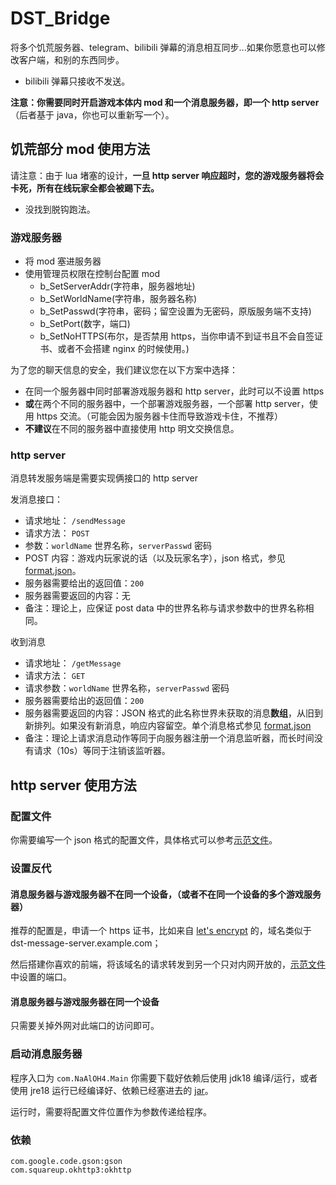 # DST_Bridge

将多个饥荒服务器、telegram、bilibili 弹幕的消息相互同步...如果你愿意也可以修改客户端，和别的东西同步。
* bilibili 弹幕只接收不发送。

**注意：你需要同时开启游戏本体内 mod 和一个消息服务器，即一个 http server**（后者基于 java，你也可以重新写一个）。

## 饥荒部分 mod 使用方法

请注意：由于 lua 堵塞的设计，**一旦 http server 响应超时，您的游戏服务器将会卡死，所有在线玩家全都会被踢下去。**
* 没找到脱钩跑法。

### 游戏服务器
* 将 mod 塞进服务器
* 使用管理员权限在控制台配置 mod
  * b_SetServerAddr(字符串，服务器地址)
  * b_SetWorldName(字符串，服务器名称)
  * b_SetPasswd(字符串，密码；留空设置为无密码，原版服务端不支持)
  * b_SetPort(数字，端口)
  * b_SetNoHTTPS(布尔，是否禁用 https，当你申请不到证书且不会自签证书、或者不会搭建 nginx 的时候使用。)
  
为了您的聊天信息的安全，我们建议您在以下方案中选择：
* 在同一个服务器中同时部署游戏服务器和 http server，此时可以不设置 https
* **或**在两个不同的服务器中，一个部署游戏服务器，一个部署 http server，使用 https 交流。（可能会因为服务器卡住而导致游戏卡住，不推荐）
* **不建议**在不同的服务器中直接使用 http 明文交换信息。

### http server
消息转发服务端是需要实现俩接口的 http server

发消息接口：
* 请求地址： `/sendMessage`
* 请求方法： `POST`
* 参数：`worldName` 世界名称，`serverPasswd` 密码
* POST 内容：游戏内玩家说的话（以及玩家名字），json 格式，参见 [format.json](src/com/NaAlOH4/dst/format.json)。
* 服务器需要给出的返回值：`200`
* 服务器需要返回的内容：无
* 备注：理论上，应保证 post data 中的世界名称与请求参数中的世界名称相同。

收到消息
* 请求地址： `/getMessage`
* 请求方法： `GET`
* 请求参数：`worldName` 世界名称，`serverPasswd` 密码
* 服务器需要给出的返回值：`200`
* 服务器需要返回的内容：JSON 格式的此名称世界未获取的消息**数组**，从旧到新排列。如果没有新消息，响应内容留空。单个消息格式参见 [format.json](src/com/NaAlOH4/dst/format.json)
* 备注：理论上请求消息动作等同于向服务器注册一个消息监听器，而长时间没有请求（10s）等同于注销该监听器。


## http server 使用方法
### 配置文件
你需要编写一个 json 格式的配置文件，具体格式可以参考[示范文件](example.json)。

### 设置反代
#### 消息服务器与游戏服务器不在同一个设备，（或者不在同一个设备的多个游戏服务器）
推荐的配置是，申请一个 https 证书，比如来自 [let's encrypt](https://letsencrypt.org/) 的，域名类似于 dst-message-server.example.com；

然后搭建你喜欢的前端，将该域名的请求转发到另一个只对内网开放的，[示范文件](example.json)中设置的端口。

#### 消息服务器与游戏服务器在同一个设备
只需要关掉外网对此端口的访问即可。

### 启动消息服务器
程序入口为 `com.NaAlOH4.Main` 你需要下载好依赖后使用 jdk18 编译/运行，或者使用 jre18 运行已经编译好、依赖已经塞进去的 [jar](out/DST-Bridge.jar)。

运行时，需要将配置文件位置作为参数传递给程序。

### 依赖
```
com.google.code.gson:gson
com.squareup.okhttp3:okhttp
```
